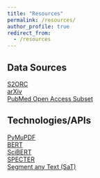 ```yaml
---
title: "Resources"
permalink: /resources/
author_profile: true
redirect_from: 
  - /resources
---
```


Data Sources
---
<a href="https://github.com/allenai/s2orc">S2ORC</a><br>
<a href=“https://xxx”>arXiv</a><br>
<a href=“https://xxx”>PubMed Open Access Subset</a><br>

Technologies/APIs
---
<a href="https://pymupdf.readthedocs.io/en/latest/">PyMuPDF</a><br>
<a href="https://huggingface.co/docs/transformers/en/model_doc/bert">BERT</a><br>
<a href="https://huggingface.co/allenai/scibert_scivocab_uncased">SciBERT</a><br>
<a href="https://huggingface.co/allenai/specter">SPECTER</a><br>
<a href="https://github.com/segment-any-text/wtpsplit">Segment any Text (SaT)</a><br>

